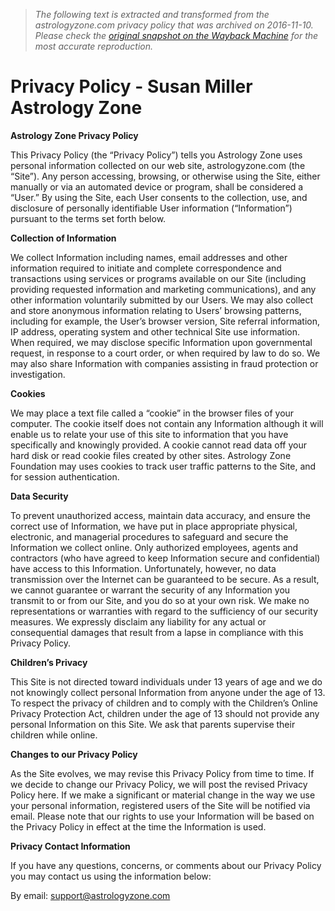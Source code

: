 > *The following text is extracted and transformed from the astrologyzone.com privacy policy that was archived on 2016-11-10. Please check the [original snapshot on the Wayback Machine](https://web.archive.org/web/20161110174054id_/https%3A//www.astrologyzone.com/privacy-policy) for the most accurate reproduction.*

# Privacy Policy - Susan Miller Astrology Zone

**Astrology Zone Privacy Policy**

This Privacy Policy (the “Privacy Policy”) tells you Astrology Zone uses personal information collected on our web site, astrologyzone.com (the “Site”). Any person accessing, browsing, or otherwise using the Site, either manually or via an automated device or program, shall be considered a “User.” By using the Site, each User consents to the collection, use, and disclosure of personally identifiable User information (“Information”) pursuant to the terms set forth below.

**Collection of Information**

We collect Information including names, email addresses and other information required to initiate and complete correspondence and transactions using services or programs available on our Site (including providing requested information and marketing communications), and any other information voluntarily submitted by our Users. We may also collect and store anonymous information relating to Users’ browsing patterns, including for example, the User’s browser version, Site referral information, IP address, operating system and other technical Site use information. When required, we may disclose specific Information upon governmental request, in response to a court order, or when required by law to do so. We may also share Information with companies assisting in fraud protection or investigation.

**Cookies**

We may place a text file called a “cookie” in the browser files of your computer. The cookie itself does not contain any Information although it will enable us to relate your use of this site to information that you have specifically and knowingly provided. A cookie cannot read data off your hard disk or read cookie files created by other sites. Astrology Zone Foundation may uses cookies to track user traffic patterns to the Site, and for session authentication.

**Data Security**

To prevent unauthorized access, maintain data accuracy, and ensure the correct use of Information, we have put in place appropriate physical, electronic, and managerial procedures to safeguard and secure the Information we collect online. Only authorized employees, agents and contractors (who have agreed to keep Information secure and confidential) have access to this Information. Unfortunately, however, no data transmission over the Internet can be guaranteed to be secure. As a result, we cannot guarantee or warrant the security of any Information you transmit to or from our Site, and you do so at your own risk. We make no representations or warranties with regard to the sufficiency of our security measures. We expressly disclaim any liability for any actual or consequential damages that result from a lapse in compliance with this Privacy Policy.

**Children’s Privacy**

This Site is not directed toward individuals under 13 years of age and we do not knowingly collect personal Information from anyone under the age of 13. To respect the privacy of children and to comply with the Children’s Online Privacy Protection Act, children under the age of 13 should not provide any personal Information on this Site. We ask that parents supervise their children while online.

**Changes to our Privacy Policy**

As the Site evolves, we may revise this Privacy Policy from time to time. If we decide to change our Privacy Policy, we will post the revised Privacy Policy here. If we make a significant or material change in the way we use your personal information, registered users of the Site will be notified via email. Please note that our rights to use your Information will be based on the Privacy Policy in effect at the time the Information is used.

**Privacy Contact Information**

If you have any questions, concerns, or comments about our Privacy Policy you may contact us using the information below:

By email: [support@astrologyzone.com](mailto:support@astrologyzone.com)  
